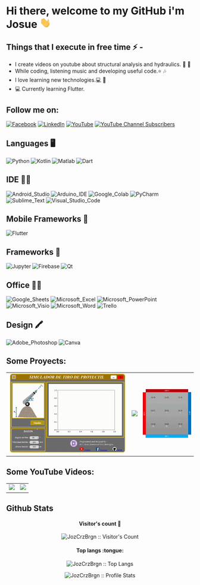 # Hi there, welcome to my GitHub i'm Josue <img src="/src/wave.gif" width="30px">

<!-- PONER UN BANNER CON GIFT
<a href="https://asmit2952.github.io/"><img src="/src/profile_banner.gif"></a>
-->


## Things that I execute in free time ⚡ -  
  - I create videos on youtube about structural analysis and hydraulics. 🎢 🌉
  - While coding, listening music and developing useful code.⭐️ 🎶
  - I love learning new technologies.💻 📱 
  - 💻 Currently learning Flutter.

## Follow me on:
<!-- Your badges -->
<!-- [![Medium](https://img.shields.io/badge/-@joykishan120-black?style=flat&logo=Medium&logoColor=white)](https://medium.com/@joykishan120) -->
<!-- [![Gmail](https://img.shields.io/badge/-ing.cruzbarragan-c14438?style=flat&logo=Gmail&logoColor=white)](mailto:ing.cruzbarragan@gmail.com) -->
<!-- [![Telegram](https://img.shields.io/badge/-@jozcrzbrgn-blue?style=flat&logo=Telegram&logoColor=white)](https://t.me/jozcrzbrgn) -->
<!-- [![Instagram](https://img.shields.io/badge/-joykishan_sharma-c13584?style=flat&labelColor=c13584&logo=instagram&logoColor=white)](https://www.instagram.com/joykishan_sharma) -->
[![Facebook](https://img.shields.io/badge/Facebook-1877F2?style=for-the-badge&logo=facebook&logoColor=white)](https://www.facebook.com/CodeIngenieriaProgramacion)
[![LinkedIn](https://img.shields.io/badge/LinkedIn-0077B5?style=for-the-badge&logo=linkedin&logoColor=white)](https://www.linkedin.com/in/josu%C3%A9-emmanuel-cruz-barrag%C3%A1n-559959158/)
[![YouTube](https://img.shields.io/badge/YouTube-FF0000?style=for-the-badge&logo=youtube&logoColor=white)](https://youtube.com/channel/UCBt557uIeCdXjQ7R_A4NGkw)
[![YouTube Channel Subscribers](https://img.shields.io/youtube/channel/subscribers/UCBt557uIeCdXjQ7R_A4NGkw?style=social)](https://youtube.com/channel/UCBt557uIeCdXjQ7R_A4NGkw?sub_confirmation=1)

## Languages 🖥️

<!-- Logos utiles
https://github.com/alexandresanlim/Badges4-README.md-Profile -->
![Python](https://img.shields.io/badge/Python-FFD43B?style=for-the-badge&logo=python&logoColor=blue)
![Kotlin](https://img.shields.io/badge/Kotlin-0095D5?&style=for-the-badge&logo=kotlin&logoColor=white)
![Matlab](https://img.shields.io/badge/Matlab-FD3A5C?style=for-the-badge&logo=Mathworks&logoColor=white)
![Dart](https://img.shields.io/badge/Dart-0175C2?style=for-the-badge&logo=dart&logoColor=white)

## IDE 👩‍💻

![Android_Studio](https://img.shields.io/badge/Android_Studio-3DDC84?style=for-the-badge&logo=android-studio&logoColor=white)
![Arduino_IDE](https://img.shields.io/badge/Arduino_IDE-00979D?style=for-the-badge&logo=arduino&logoColor=white)
![Google_Colab](https://img.shields.io/badge/Colab-F9AB00?style=for-the-badge&logo=googlecolab&color=525252)
![PyCharm](https://img.shields.io/badge/PyCharm-000000.svg?&style=for-the-badge&logo=PyCharm&logoColor=white)
![Sublime_Text](https://img.shields.io/badge/sublime_text-%23575757.svg?&style=for-the-badge&logo=sublime-text&logoColor=important)
![Visual_Studio_Code](https://img.shields.io/badge/Visual_Studio_Code-0078D4?style=for-the-badge&logo=visual%20studio%20code&logoColor=white)

## Mobile Frameworks 📱 

![Flutter](https://img.shields.io/badge/Flutter-02569B?style=for-the-badge&logo=flutter&logoColor=white)

## Frameworks 🚀

![Jupyter](https://img.shields.io/badge/Jupyter-F37626.svg?&style=for-the-badge&logo=Jupyter&logoColor=white)
![Firebase](https://img.shields.io/badge/firebase-ffca28?style=for-the-badge&logo=firebase&logoColor=black)
![Qt](https://img.shields.io/badge/Qt-41CD52?style=for-the-badge&logo=qt&logoColor=white)

## Office 👨‍💻

![Google_Sheets](https://img.shields.io/badge/Google%20Sheets-34A853?style=for-the-badge&logo=google-sheets&logoColor=white)
![Microsoft_Excel](https://img.shields.io/badge/Microsoft_Excel-217346?style=for-the-badge&logo=microsoft-excel&logoColor=white)
![Microsoft_PowerPoint](https://img.shields.io/badge/Microsoft_PowerPoint-B7472A?style=for-the-badge&logo=microsoft-powerpoint&logoColor=white)
![Microsoft_Visio](https://img.shields.io/badge/Microsoft_Visio-3955A3?style=for-the-badge&logo=microsoft-visio&logoColor=white)
![Microsoft_Word](https://img.shields.io/badge/Microsoft_Word-2B579A?style=for-the-badge&logo=microsoft-word&logoColor=white)
![Trello](https://img.shields.io/badge/Trello-0052CC?style=for-the-badge&logo=trello&logoColor=white)

## Design 🖍 
![Adobe_Photoshop](https://img.shields.io/badge/Adobe%20Photoshop-31A8FF?style=for-the-badge&logo=Adobe%20Photoshop&logoColor=black)
![Canva](https://img.shields.io/badge/Canva-%2300C4CC.svg?&style=for-the-badge&logo=Canva&logoColor=white)

## Some Proyects:
<!-- Tabla -->
<table style="width:100%">
  <!-- Renglon Uno -->
  <tr>
    <!-- Columna Uno -->
    <td>
	    <a href="https://github.com/JozCrzBrgn/SimulacionDeUnProyectil">
		    <img src="/src/proyectil.gif">
	    </a>
    </td>
    <!-- Columna Dos -->
    <td>
	    <a href="https://youtu.be/RFdJw0wjPAc">
		    <img src="http://i3.ytimg.com/vi/OnwEA505COE/maxresdefault.jpg">
	    </a>
    </td>
    <!-- Columna Tres -->
    <td>
	    <a href="https://github.com/JozCrzBrgn/EcuacionesDiferencialesParciales/blob/master/EDP%20Elipticas/EDP%20El%C3%ADptica.ipynb">
		    <img src="/src/temperatura.gif">
	    </a>
    </td>
	  
  </tr>
</table>

## Some YouTube Videos:
<!-- Tabla -->
<table style="width:100%">
  <!-- Renglon Uno -->
  <tr>
    <!-- Columna Uno -->
    <td>
      <a href="https://www.youtube.com/watch?v=ZJCBINksbjg">
          <img src="http://i3.ytimg.com/vi/ZJCBINksbjg/maxresdefault.jpg">
      </a>
    </td>
    <!-- Columna Dos -->
    <td>
	    <a href="https://youtu.be/RFdJw0wjPAc">
  	    <img src="http://i3.ytimg.com/vi/OnwEA505COE/maxresdefault.jpg">
      </a>
    </td>
    <!-- Columna Tres
    <td>
      <a href="https://youtu.be/hGIzLGgf3Bo">
  		  <img src="http://i3.ytimg.com/vi/hGIzLGgf3Bo/maxresdefault.jpg">
      </a>
    </td>
    -->
  </tr>
</table>

## Github Stats

<h4 align="center">Visitor's count 🙋</h4>

<p align="center"><img src="https://profile-counter.glitch.me/{JozCrzBrgn}/count.svg" alt="JozCrzBrgn :: Visitor's Count" /></p>

<h4 align="center">Top langs :tongue:</h4>

<p align="center"><img src="https://github-readme-stats.vercel.app/api/top-langs/?username=JozCrzBrgn&langs_count=10&theme=tokyonight&layout=compact" alt="JozCrzBrgn :: Top Langs" /></p>

<p align="center"><img src="https://github-readme-stats.vercel.app/api?username=JozCrzBrgn&show_icons=true&title_color=fff&icon_color=79ff97&text_color=9f9f9f&bg_color=151515" alt="JozCrzBrgn :: Profile Stats" /></p>





